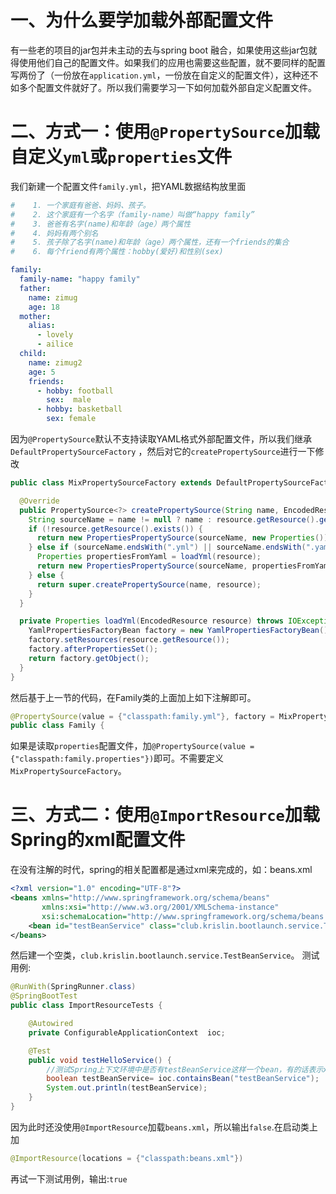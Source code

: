 # 一、为什么要学加载外部配置文件

有一些老的项目的jar包并未主动的去与spring boot 融合，如果使用这些jar包就得使用他们自己的配置文件。如果我们的应用也需要这些配置，就不要同样的配置写两份了（一份放在`application.yml`，一份放在自定义的配置文件），这种还不如多个配置文件就好了。所以我们需要学习一下如何加载外部自定义配置文件。

# 二、方式一：使用`@PropertySource`加载自定义`yml`或`properties`文件

我们新建一个配置文件`family.yml`，把YAML数据结构放里面

```yaml
#    1. 一个家庭有爸爸、妈妈、孩子。
#    2. 这个家庭有一个名字（family-name）叫做“happy family”
#    3. 爸爸有名字(name)和年龄（age）两个属性
#    4. 妈妈有两个别名
#    5. 孩子除了名字(name)和年龄（age）两个属性，还有一个friends的集合
#    6. 每个friend有两个属性：hobby(爱好)和性别(sex)

family:
  family-name: "happy family"
  father:
    name: zimug
    age: 18
  mother:
    alias:
      - lovely
      - ailice
  child:
    name: zimug2
    age: 5
    friends:
      - hobby: football
        sex:  male
      - hobby: basketball
        sex: female
```

因为`@PropertySource`默认不支持读取YAML格式外部配置文件，所以我们继承`DefaultPropertySourceFactory` ，然后对它的`createPropertySource`进行一下修改

```java
public class MixPropertySourceFactory extends DefaultPropertySourceFactory {

  @Override
  public PropertySource<?> createPropertySource(String name, EncodedResource resource) throws IOException {
    String sourceName = name != null ? name : resource.getResource().getFilename();
    if (!resource.getResource().exists()) {
      return new PropertiesPropertySource(sourceName, new Properties());
    } else if (sourceName.endsWith(".yml") || sourceName.endsWith(".yaml")) {
      Properties propertiesFromYaml = loadYml(resource);
      return new PropertiesPropertySource(sourceName, propertiesFromYaml);
    } else {
      return super.createPropertySource(name, resource);
    }
  }

  private Properties loadYml(EncodedResource resource) throws IOException {
    YamlPropertiesFactoryBean factory = new YamlPropertiesFactoryBean();
    factory.setResources(resource.getResource());
    factory.afterPropertiesSet();
    return factory.getObject();
  }
}
```

然后基于上一节的代码，在Family类的上面加上如下注解即可。

```java
@PropertySource(value = {"classpath:family.yml"}, factory = MixPropertySourceFactory.class)
public class Family {
```

如果是读取`properties`配置文件，加`@PropertySource(value = {"classpath:family.properties"})`即可。不需要定义`MixPropertySourceFactory`。

# 三、方式二：使用`@ImportResource`加载Spring的xml配置文件

在没有注解的时代，spring的相关配置都是通过xml来完成的，如：beans.xml

```xml
<?xml version="1.0" encoding="UTF-8"?>
<beans xmlns="http://www.springframework.org/schema/beans"
       xmlns:xsi="http://www.w3.org/2001/XMLSchema-instance"
       xsi:schemaLocation="http://www.springframework.org/schema/beans http://www.springframework.org/schema/beans/spring-beans.xsd">
    <bean id="testBeanService" class="club.krislin.bootlaunch.service.TestBeanService"></bean>
</beans>
```

然后建一个空类，`club.krislin.bootlaunch.service.TestBeanService`。
测试用例:

```java
@RunWith(SpringRunner.class)
@SpringBootTest
public class ImportResourceTests {

    @Autowired
    private ConfigurableApplicationContext  ioc;

    @Test
    public void testHelloService() {
        //测试Spring上下文环境中是否有testBeanService这样一个bean，有的话表示xml配置文件生效
        boolean testBeanService= ioc.containsBean("testBeanService");
        System.out.println(testBeanService);
    }
}
```

因为此时还没使用`@ImportResource`加载`beans.xml`，所以输出`false`.在启动类上加

```java
@ImportResource(locations = {"classpath:beans.xml"})
```

再试一下测试用例，输出:`true`